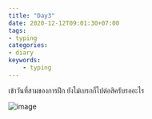 ```yaml
---
title: "Day3"
date: 2020-12-12T09:01:30+07:00
tags:
- typing
categories:
- diary
keywords:
    - typing
---
```


เข้าวันที่สามของการฝึก ยังไม่เบรกก็ไปต่อสิครับรออะไร

![image](/images/day3.jpg)



